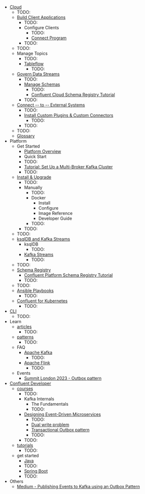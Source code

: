 * [Cloud](cloud.overview.md)
  * TODO:
  * [Build Client Applications](client-apps.overview.md)
    * TODO:
    * Configure Clients
      * TODO:
      * [Connect Program](client-apps.connect-w-confluent.md)
    * TODO:
  * TODO:
  * Manage Topics
    * TODO:
    * [Tableflow](topics.tableflow.overview.md)
      * TODO:
  * [Govern Data Streams](stream-governance.index.md)
    * TODO:
    * [Manage Schemas](sr.index.md)
      * TODO:
      * [Confluent Cloud Schema Registry Tutorial](sr.schema_registry_ccloud_tutorial.md)
    * TODO:
  * [Connect -- to -- External Systems](connectors.index.md)
    * TODO:
    * [Install Custom Plugins & Custom Connectors](connectors.bring-your-connector.overview.md)
      * TODO:
    * TODO:
  * TODO:
  * [Glossary](glossary.md)
* Platform
  * Get Started
    * [Platform Overview](platform.current.get-started.platform.md)
    * Quick Start
    * TODO:
    * [Tutorial: Set Up a Multi-Broker Kafka Cluster](platform.current.get-started.tutorial-multi-broker.md)
    * TODO:
  * [Install & Upgrade](platform.current.installation.overview.md)
    * TODO:
    * Manually
      * TODO:
      * Docker
        * Install
        * Configure
        * Image Reference
        * Developer Guide
      * TODO:
    * TODO:
  * TODO:
  * [ksqlDB and Kafka Streams](platform.current.streams-ksql.md)
    * ksqlDB
      * TODO:
    * [Kafka Streams](platform.current.streams.overview.md)
      * TODO:
  * TODO:
  * [Schema Registry](platform.current.schema-registry.index.md)
    * [Confluent Platform Schema Registry Tutorial](platform.current.schema-registry.schema_registry_onprem_tutorial.md)
    * TODO:
  * TODO:
  * [Ansible Playbooks](ansible.current.overview.md)
    * TODO:
  * [Confluent for Kubernetes](operator.current.overview.md)
    * TODO:
* [CLI](confluent-cli.overview.md)
  * TODO:
* Learn
  * [articles](https://developer.confluent.io/learn/)
    * TODO:
  * [patterns](patterns.md)
    * TODO:
  * FAQ
    * [Apache Kafka](faq.apache-kafka.md)
      * TODO:
    * [Apache Flink](faq.apache-flink.md)
      * TODO:
  * Events
    * [Summit London 2023 - Outbox pattern](summitLondon2023OutboxPattern.md)
* [Confluent Developer](developer.confluent.io.md)
  * [courses](https://developer.confluent.io/courses)
    * TODO:
    * Kafka Internals
      * The Fundamentals
      * TODO:
    * [Designing Event-Driven Microservices](Designing%20Event-Driven%20Microservices.md)
      * TODO:
      * [Dual write problem](dualWriteProblem.md)
      * [Transactional Outbox pattern](Transactional%20Outbox%20pattern.md)
      * TODO:
    * TODO:
  * [tutorials](https://developer.confluent.io/tutorials/)
    * TODO:
  * get started
    * [Java](get-started.java.md)
    * TODO:
    * [Spring Boot](get-started.spring-boot.md)
    * TODO:
* Others
  * [Medium - Publishing Events to Kafka using an Outbox Pattern](mediumOutboxPattern.md)